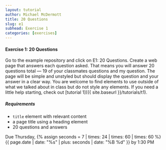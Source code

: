 ```yaml
---
layout: tutorial
author: Michael McDermott
title: 20 Questions
slug: e1
subhead: Exercise 1
categories: [exercises]
---
```

#### Exercise 1: 20 Questions

Go to the example repository and click on E1: 20 Questions. Create a web page that answers each question asked. That means you will answer 20 questions total — 19 of your classmates questions and my question. The page will be simple and unstyled but should display the question and your answer in a clear way. You are welcome to find elements to use outside of what we talked about in class but do not style any elements. If you need a little help starting, check out [tutorial 1]({{ site.baseurl }}/tutorials/t1).

##### Requirements

* `title` element with relevant content
* a page title using a heading element
* 20 questions and answers

<span class="due">Due Thursday, {% assign seconds = 7 | times: 24 | times: 60 | times: 60 %}{{ page.date | date: "%s" | plus: seconds | date: "%B %d" }} by 1:30 PM</span>
